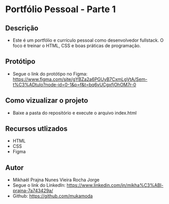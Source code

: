 # Portfólio Pessoal - Parte 1

## Descrição 
 - Este é um portfólio e currículo pessoal como desenvolvedor fullstack. O foco é treinar o HTML, CSS e boas práticas de programação.

## Protótipo
- Segue o link do protótipo no Figma: https://www.figma.com/site/gYBZa2a6PGUyB7CxmLgVtA/Sem-t%C3%ADtulo?node-id=0-1&p=f&t=bq6vUCgxfjOhOM7r-0

## Como vizualizar o projeto
- Baixe a pasta do repositório e execute o arquivo index.html

## Recursos utlizados
 - HTML
 - CSS
 - Figma

## Autor
 - Mikhaël Prajna Nunes Vieira Rocha Jorge
 - Segue o link do LinkedIn: https://www.linkedin.com/in/mikha%C3%ABl-prajna-7a743429a/
 - Github: https://github.com/mukamoda
